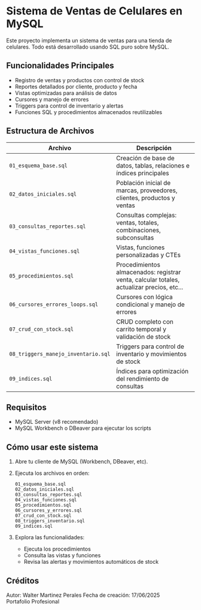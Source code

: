 # Sistema de Ventas de Celulares en MySQL

Este proyecto implementa un sistema de ventas para una tienda de celulares. Todo está desarrollado usando SQL puro sobre MySQL.

## Funcionalidades Principales

- Registro de ventas y productos con control de stock
- Reportes detallados por cliente, producto y fecha
- Vistas optimizadas para análisis de datos
- Cursores y manejo de errores
- Triggers para control de inventario y alertas
- Funciones SQL y procedimientos almacenados reutilizables

## Estructura de Archivos

| Archivo                     | Descripción |
|-----------------------------|-------------|
| `01_esquema_base.sql`       | Creación de base de datos, tablas, relaciones e índices principales |
| `02_datos_iniciales.sql`    | Población inicial de marcas, proveedores, clientes, productos y ventas |
| `03_consultas_reportes.sql` | Consultas complejas: ventas, totales, combinaciones, subconsultas |
| `04_vistas_funciones.sql`   | Vistas, funciones personalizadas y CTEs |
| `05_procedimientos.sql`     | Procedimientos almacenados: registrar venta, calcular totales, actualizar precios, etc... |
| `06_cursores_errores_loops.sql` | Cursores con lógica condicional y manejo de errores |
| `07_crud_con_stock.sql`     | CRUD completo con carrito temporal y validación de stock |
| `08_triggers_manejo_inventario.sql`| Triggers para control de inventario y movimientos de stock |
| `09_indices.sql`            | Índices para optimización del rendimiento de consultas |

## Requisitos

- MySQL Server (v8 recomendado)
- MySQL Workbench o DBeaver para ejecutar los scripts

## Cómo usar este sistema

1. Abre tu cliente de MySQL (Workbench, DBeaver, etc).
2. Ejecuta los archivos en orden:
   ```
   01_esquema_base.sql
   02_datos_iniciales.sql
   03_consultas_reportes.sql
   04_vistas_funciones.sql
   05_procedimientos.sql
   06_cursores_y_errores.sql
   07_crud_con_stock.sql
   08_triggers_inventario.sql
   09_indices.sql
   ```

3. Explora las funcionalidades:
   - Ejecuta los procedimientos
   - Consulta las vistas y funciones
   - Revisa las alertas y movimientos automáticos de stock

## Créditos

Autor: Walter Martinez Perales
Fecha de creación: 17/06/2025  
Portafolio Profesional
